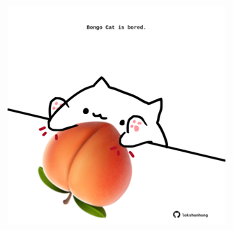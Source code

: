 <!-- built at 26/06/2025, 10:00:39 UTC -->
<p align="center">
  <img width="500" height="500" src="./ReadmeImage.svg">
</p>
